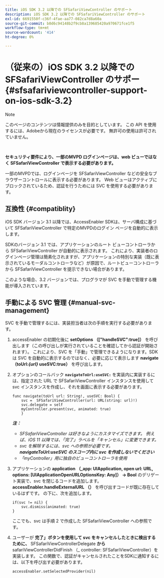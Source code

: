 ```yaml
---
title: iOS SDK 3.2 以降での SFSafariViewController のサポート
description: iOS SDK 3.2 以降での SFSafariViewController のサポート
exl-id: 6691550f-c36f-4fae-aa77-082ca7d8a60a
source-git-commit: b0d6c94148b2f9cb8a139685420a970671fce1f5
workflow-type: tm+mt
source-wordcount: '414'
ht-degree: 0%

---
```


# （従来の）iOS SDK 3.2 以降での SFSafariViewController のサポー {#sfsafariviewcontroller-support-on-ios-sdk-3.2}

>[!NOTE]
>
>このページのコンテンツは情報提供のみを目的としています。 この API を使用するには、Adobeから現在のライセンスが必要です。 無許可の使用は許可されていません。

</br>


**セキュリティ要件により、一部のMVPD ログインページは、web ビューではなく SFSafariViewController で表示する必要があります。**

一部のMVPDでは、ログインページを SFSafariViewController などの安全なブラウザーコントロールに表示する必要があります。 Web ビューはアクティブにブロックされているため、認証を行うためには SVC を使用する必要があります。

## 互換性 {#compatiblity}

iOS SDK バージョン 3.1 以降では、AccessEnabler SDKは、サーバ構成に基づいて SFSafariViewController で特定のMVPDのログイン ページを自動的に表示します。

SDKのバージョン 3.1 では、アプリケーションのルート ビューコントローラから SFSafariViewController が自動的に表示されます。 これにより、実装者のログインページ管理は簡素化されますが、アプリケーションの特別な実装（既に表示されているモーダルコントローラなど）が原因で、ルートビューコントローラから SFSafariViewController を提示できない場合があります。

このような場合、3.2 バージョンでは、プログラマが SVC を手動で管理する機能が導入されています。

## 手動による SVC 管理 {#manual-svc-management}

SVC を手動で管理するには、実装担当者は次の手順を実行する必要があります。


1. accessEnabler の初期化後に **setOptions （[&quot;handleSVC&quot;:true]）** を呼び出します（この呼び出しが実行されていることを確認してから認証が開始されます）。 これにより、SVC を「手動」で管理できるようになります。SDKは SVC を自動的に表示するのではなく、必要に応じて表示します     **navigate （toUrl:*{url}* useSVC:true）** を呼び出します。

1. オプションのコールバック **`navigateToUrl:useSVC:`** を実装内に実装するには、指定された URL で SFSafariViewController インスタンスを使用して svc インスタンスを作成し、それを画面に表示する必要があります。

   ```obj-c
   func navigate(toUrl url: String!, useSVC: Bool) {
       svc =  SFSafariViewController(url: URL(string: url)!)
       svc.delegate = self
       myController.present(svc, animated: true)
       }
   ```

   ***注：***

   - *SFSafariViewController は好きなようにカスタマイズできます。 例えば、iOS 11 以降では、「完了」ラベルを「キャンセル」に変更できます。*
   - *svc を解除するには、svc への参照が必要です。**navigateToUrl:useSVC のスコープ内に svc を作成しないでください***
   - *「myController」用に独自のビューコントローラを使用*


1. アプリケーションの **application （\_app: UIApplication, open url: URL, options: \[UIApplicationOpenURLOptionsKey: Any\]） -\> Bool** のデリゲート実装で、svc を閉じるコードを追加します。 **accessEnabler.handleExternalURL （）** を呼び出すコードが既に存在しているはずです。 の下に、次を追加します。

   ```obj-c
   if(svc != nil) {
       svc.dismiss(animated: true)
   }
   ```

   ここでも、svc は手順 2 で作成した SFSafariViewController への参照です。


1. ユーザーが **完了」ボタンを使用して svc をキャンセルしたときに検出するために、** SFSafariViewControllerDelegate **から** safariViewControllerDidFinish （\_ controller: SFSafariViewController）を実装します。 この関数で、認証がキャンセルされたことをSDKに通知するには、以下を呼び出す必要があります。

   ```obj-c
   accessEnabler.setSelectedProvider(nil)
   ```
